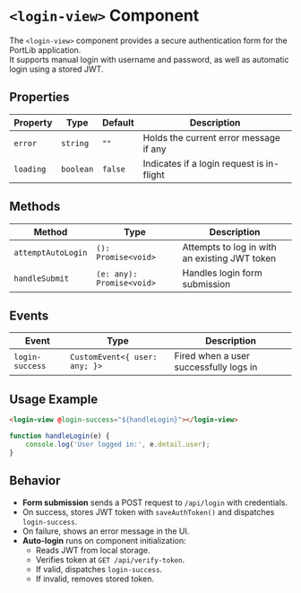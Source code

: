 # `<login-view>` Component

The `<login-view>` component provides a secure authentication form for the PortLib application.  
It supports manual login with username and password, as well as automatic login using a stored JWT.

## Properties

| Property  | Type      | Default | Description                               |
| --------- | --------- | ------- | ----------------------------------------- |
| `error`   | `string`  | `""`    | Holds the current error message if any    |
| `loading` | `boolean` | `false` | Indicates if a login request is in-flight |

## Methods

| Method             | Type                      | Description                                   |
| ------------------ | ------------------------- | --------------------------------------------- |
| `attemptAutoLogin` | `(): Promise<void>`       | Attempts to log in with an existing JWT token |
| `handleSubmit`     | `(e: any): Promise<void>` | Handles login form submission                 |

## Events

| Event           | Type                          | Description                            |
| --------------- | ----------------------------- | -------------------------------------- |
| `login-success` | `CustomEvent<{ user: any; }>` | Fired when a user successfully logs in |

## Usage Example

```html
<login-view @login-success="${handleLogin}"></login-view>
```

```js
function handleLogin(e) {
    console.log('User logged in:', e.detail.user);
}
```

## Behavior

- **Form submission** sends a POST request to `/api/login` with credentials.
- On success, stores JWT token with `saveAuthToken()` and dispatches `login-success`.
- On failure, shows an error message in the UI.
- **Auto-login** runs on component initialization:
  - Reads JWT from local storage.
  - Verifies token at `GET /api/verify-token`.
  - If valid, dispatches `login-success`.
  - If invalid, removes stored token.
